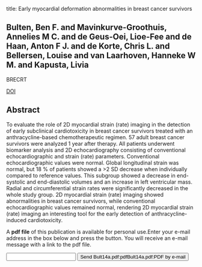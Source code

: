 title: Early myocardial deformation abnormalities in breast cancer survivors

## Bulten, Ben F. and Mavinkurve-Groothuis, Annelies M C. and de Geus-Oei, Lioe-Fee and de Haan, Anton F J. and de Korte, Chris L. and Bellersen, Louise and van Laarhoven, Hanneke W M. and Kapusta, Livia
BRECRT

<a href="https://doi.org/10.1007/s10549-014-2997-4">DOI</a>

## Abstract
To evaluate the role of 2D myocardial strain (rate) imaging in the detection of early subclinical cardiotoxicity in breast cancer survivors treated with an anthracycline-based chemotherapeutic regimen. 57 adult breast cancer survivors were analyzed 1 year after therapy. All patients underwent biomarker analysis and 2D echocardiography consisting of conventional echocardiographic and strain (rate) parameters. Conventional echocardiographic values were normal. Global longitudinal strain was normal, but 18 % of patients showed a >2 SD decrease when individually compared to reference values. This subgroup showed a decrease in end-systolic and end-diastolic volumes and an increase in left ventricular mass. Radial and circumferential strain rates were significantly decreased in the whole study group. 2D myocardial strain (rate) imaging showed abnormalities in breast cancer survivors, while conventional echocardiographic values remained normal, rendering 2D myocardial strain (rate) imaging an interesting tool for the early detection of anthracycline-induced cardiotoxicity.

A <b>pdf file</b> of this publication is available for personal use.Enter your e-mail address in the box below and press the button. You will receive an e-mail message with a link to the pdf file.
<form action="sender.php">  <input type="text" name="email">  <input type="submit" value="Send Bult14a.pdf:pdfBult14a.pdf:PDF by e-mail"></form>